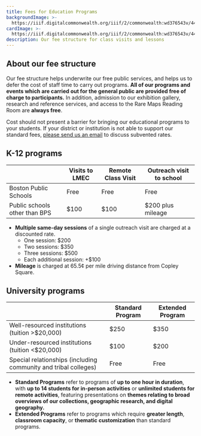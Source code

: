```yaml
---
title: Fees for Education Programs
backgroundImage: >-
  https://iiif.digitalcommonwealth.org/iiif/2/commonwealth:wd376543v/447,1188,4692,2233/,1200/0/default.jpg
cardImage: >-
  https://iiif.digitalcommonwealth.org/iiif/2/commonwealth:wd376543v/447,1188,4692,2233/,1200/0/default.jpg
description: Our fee structure for class visits and lessons
---
```


## About our fee structure

Our fee structure helps underwrite our free public services, and helps us to defer the cost of staff time to carry out programs. **All of our programs and events which are carried out for the general public are provided free of charge to participants.** In addition, admission to our exhibition gallery, research and reference services, and access to the Rare Maps Reading Room are **always free**.

Cost should not present a barrier for bringing our educational programs to your students. If your district or institution is not able to support our standard fees, [please send us an email](mailto:info@leventhalmap.org) to discuss subvented rates.

## K-12 programs

|  | Visits to LMEC | Remote Class Visit | Outreach visit to school |
| --- | --- | --- | --- |
| Boston Public Schools | Free | Free | Free |
| Public schools other than BPS | $100 | $100 | $200 plus mileage |

* **Multiple same-day sessions** of a single outreach visit are charged at a discounted rate.
  * One session: $200
  * Two sessions: $350
  * Three sessions: $500
  * Each additional session: +$100
* **Mileage** is charged at 65.5¢ per mile driving distance from Copley Square.

## University programs

|  | Standard Program | Extended Program |
| --- | --- | --- |
| Well-resourced institutions (tuition >$20,000) | $250 | $350 |
| Under-resourced institutions (tuition \<$20,000) | $100 | $200 |
| Special relationships (including community and tribal colleges) | Free | Free |

* **Standard Programs** refer to programs of **up to one hour in duration**, with **up to 14 students for in-person activities** or **unlimited students for remote activities**, featuring presentations on **themes relating to broad overviews of our collections, geographic research, and digital geography.**
* **Extended Programs** refer to programs which require **greater length**, **classroom capacity**, or **thematic customization** than standard programs.
